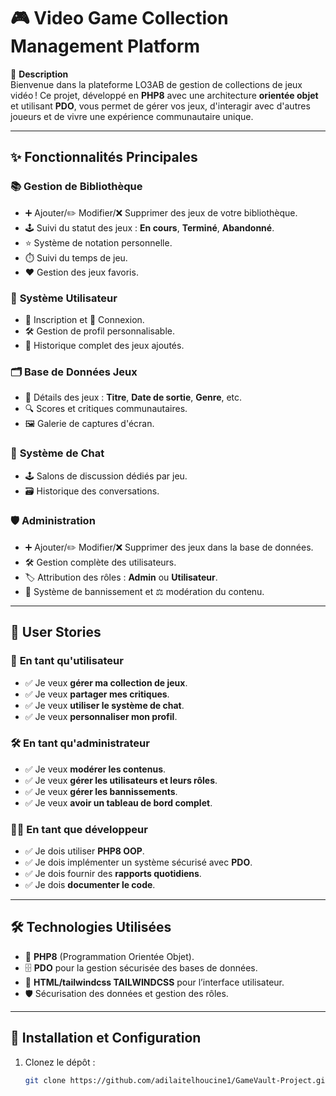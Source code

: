 # 🎮 **Video Game Collection Management Platform**  

🚀 **Description**  
Bienvenue dans la plateforme LO3AB de gestion de collections de jeux vidéo ! Ce projet, développé en **PHP8** avec une architecture **orientée objet** et utilisant **PDO**, vous permet de gérer vos jeux, d'interagir avec d'autres joueurs et de vivre une expérience communautaire unique.  

---

## ✨ **Fonctionnalités Principales**  

### 📚 **Gestion de Bibliothèque**  
- ➕ Ajouter/✏️ Modifier/❌ Supprimer des jeux de votre bibliothèque.  
- 🕹️ Suivi du statut des jeux : **En cours**, **Terminé**, **Abandonné**.  
- ⭐ Système de notation personnelle.  
- ⏱️ Suivi du temps de jeu.  
- ❤️ Gestion des jeux favoris.  

### 👤 **Système Utilisateur**  
- 📝 Inscription et 🔐 Connexion.  
- 🛠️ Gestion de profil personnalisable.  
- 📜 Historique complet des jeux ajoutés.  

### 🗂️ **Base de Données Jeux**  
- 📖 Détails des jeux : **Titre**, **Date de sortie**, **Genre**, etc.  
- 🔍 Scores et critiques communautaires.  
- 🖼️ Galerie de captures d'écran.  

### 💬 **Système de Chat**  
- 🕹️ Salons de discussion dédiés par jeu.  
- 🗃️ Historique des conversations.  

### 🛡️ **Administration**  
- ➕ Ajouter/✏️ Modifier/❌ Supprimer des jeux dans la base de données.  
- 🛠️ Gestion complète des utilisateurs.  
- 🏷️ Attribution des rôles : **Admin** ou **Utilisateur**.  
- 🚫 Système de bannissement et ⚖️ modération du contenu.  

---

## 📌 **User Stories**  

### 👾 **En tant qu'utilisateur**  
- ✅ Je veux **gérer ma collection de jeux**.  
- ✅ Je veux **partager mes critiques**.  
- ✅ Je veux **utiliser le système de chat**.  
- ✅ Je veux **personnaliser mon profil**.  

### 🛠️ **En tant qu'administrateur**  
- ✅ Je veux **modérer les contenus**.  
- ✅ Je veux **gérer les utilisateurs et leurs rôles**.  
- ✅ Je veux **gérer les bannissements**.  
- ✅ Je veux **avoir un tableau de bord complet**.  

### 👨‍💻 **En tant que développeur**  
- ✅ Je dois utiliser **PHP8 OOP**.  
- ✅ Je dois implémenter un système sécurisé avec **PDO**.  
- ✅ Je dois fournir des **rapports quotidiens**.  
- ✅ Je dois **documenter le code**.  

---

## 🛠️ **Technologies Utilisées**  
- 🐘 **PHP8** (Programmation Orientée Objet).  
- 🗄️ **PDO** pour la gestion sécurisée des bases de données.  
- 🎨 **HTML/tailwindcss TAILWINDCSS** pour l’interface utilisateur.  
- 🛡️ Sécurisation des données et gestion des rôles.  

---

## 🔗 **Installation et Configuration**  

1. Clonez le dépôt :  
   ```bash
   git clone https://github.com/adilaitelhoucine1/GameVault-Project.git
